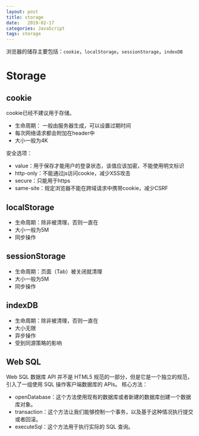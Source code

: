 ```yaml
---
layout: post
title: storage 
date:   2019-02-17
categories: JavaScript
tags: storage
---
```


浏览器的储存主要包括：`cookie`，`localStorage`，`sessionStorage`，`indexDB`

# Storage

## cookie

cookie已经不建议用于存储。

- 生命周期： 一般由服务器生成，可以设置过期时间
- 每次网络请求都会附加在header中
- 大小一般为4K

安全选项：

- value：用于保存才能用户的登录状态，该值应该加密，不能使用明文标识
- http-only：不能通过js访问cookie，减少XSS攻击
- secure：只能用于https
- same-site：规定浏览器不能在跨域请求中携带cookie，减少CSRF

## localStorage

- 生命周期：除非被清理，否则一直在
- 大小一般为5M
- 同步操作

## sessionStorage

- 生命周期：页面（Tab）被关闭就清理
- 大小一般为5M
- 同步操作

## indexDB

- 生命周期：除非被清理，否则一直在
- 大小无限
- 异步操作
- 受到同源策略的影响

## Web SQL

Web SQL 数据库 API 并不是 HTML5 规范的一部分，但是它是一个独立的规范，引入了一组使用 SQL 操作客户端数据库的 APIs。
核心方法：

- openDatabase：这个方法使用现有的数据库或者新建的数据库创建一个数据库对象。
- transaction：这个方法让我们能够控制一个事务，以及基于这种情况执行提交或者回滚。
- executeSql：这个方法用于执行实际的 SQL 查询。